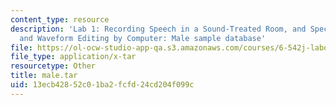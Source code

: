 ```yaml
---
content_type: resource
description: 'Lab 1: Recording Speech in a Sound-Treated Room, and Spectral Analysis
  and Waveform Editing by Computer: Male sample database'
file: https://ol-ocw-studio-app-qa.s3.amazonaws.com/courses/6-542j-laboratory-on-the-physiology-acoustics-and-perception-of-speech-fall-2005/13ecb42852c01ba2fcfd24cd204f099c_male.tar
file_type: application/x-tar
resourcetype: Other
title: male.tar
uid: 13ecb428-52c0-1ba2-fcfd-24cd204f099c
---
```

